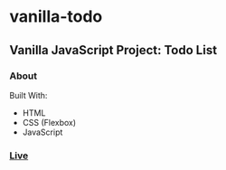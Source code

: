 # vanilla-todo
## Vanilla JavaScript Project: Todo List
### About
Built With:
- HTML
- CSS (Flexbox)
- JavaScript
### [Live](https://artanmerko.github.io/vanilla-todo/)
